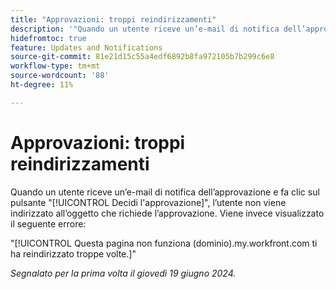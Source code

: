 ```yaml
---
title: "Approvazioni: troppi reindirizzamenti"
description: '"Quando un utente riceve un’e-mail di notifica dell’approvazione e fa clic sul pulsante Make Approval Decision (Crea decisione di approvazione), non viene indirizzato all’oggetto che richiede l’approvazione. Invece, l’utente visualizza un errore.”'
hidefromtoc: true
feature: Updates and Notifications
source-git-commit: 81e21d15c55a4edf6892b8fa972105b7b299c6e8
workflow-type: tm+mt
source-wordcount: '88'
ht-degree: 11%

---
```



# Approvazioni: troppi reindirizzamenti

Quando un utente riceve un’e-mail di notifica dell’approvazione e fa clic sul pulsante &quot;[!UICONTROL Decidi l&#39;approvazione]&quot;, l’utente non viene indirizzato all’oggetto che richiede l’approvazione. Viene invece visualizzato il seguente errore:

&quot;[!UICONTROL Questa pagina non funziona (dominio).my.workfront.com ti ha reindirizzato troppe volte.]&quot;

_Segnalato per la prima volta il giovedì 19 giugno 2024._
